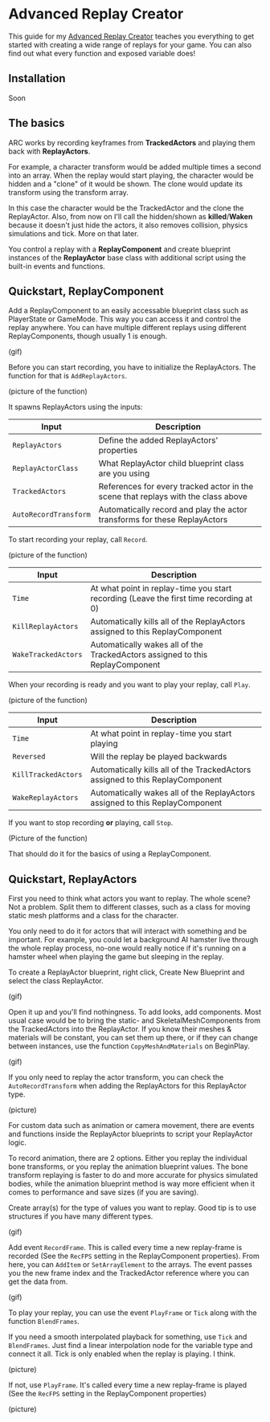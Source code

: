 Advanced Replay Creator
==============================

This guide for my [Advanced Replay Creator](https://www.unrealengine.com/marketplace) teaches you everything to get started with creating a wide range of replays for your game. You can also find out what every function and exposed variable does!

Installation
------------
Soon

The basics
----------
ARC works by recording keyframes from **TrackedActors** and playing them back with **ReplayActors**. 

For example, a character transform would be added multiple times a second into an array. When the replay would start playing, the character would be hidden and a "clone" of it would be shown. The clone would update its transform using the transform array.

In this case the character would be the TrackedActor and the clone the ReplayActor. Also, from now on I'll call the hidden/shown as **killed**/**Waken** because it doesn't just hide the actors, it also removes collision, physics simulations and tick. More on that later.

You control a replay with a **ReplayComponent** and create blueprint instances of the **ReplayActor** base class with additional script using the built-in events and functions. 

Quickstart, ReplayComponent
----------
Add a ReplayComponent to an easily accessable blueprint class such as PlayerState or GameMode. This way you can access it and control the replay anywhere. You can have multiple different replays using different ReplayComponents, though usually 1 is enough.

(gif)

Before you can start recording, you have to initialize the ReplayActors. The function for that is `AddReplayActors`.

(picture of the function)

It spawns ReplayActors using the inputs:

 Input | Description
------------ | -------------
`ReplayActors` | Define the added ReplayActors' properties
`ReplayActorClass` | What ReplayActor child blueprint class are you using
`TrackedActors` | References for every tracked actor in the scene that replays with the class above
`AutoRecordTransform` | Automatically record and play the actor transforms for these ReplayActors

To start recording your replay, call `Record`.

(picture of the function)

 Input | Description
------------ | -------------
`Time` | At what point in replay-time you start recording (Leave the first time recording at 0)
`KillReplayActors` | Automatically kills all of the ReplayActors assigned to this ReplayComponent
`WakeTrackedActors` | Automatically wakes all of the TrackedActors assigned to this ReplayComponent

When your recording is ready and you want to play your replay, call `Play`.

(picture of the function)

 Input | Description
------------ | -------------
`Time` | At what point in replay-time you start playing
`Reversed` | Will the replay be played backwards
`KillTrackedActors` | Automatically kills all of the TrackedActors assigned to this ReplayComponent
`WakeReplayActors` | Automatically wakes all of the ReplayActors assigned to this ReplayComponent

If you want to stop recording **or** playing, call `Stop`.

(Picture of the function)

That should do it for the basics of using a ReplayComponent.

Quickstart, ReplayActors
---------------------------
First you need to think what actors you want to replay. The whole scene? Not a problem. Split them to different classes, such as a class for moving static mesh platforms and a class for the character.

You only need to do it for actors that will interact with something and be important. For example, you could let a background AI hamster live through the whole replay process, no-one would really notice if it's running on a hamster wheel when playing the game but sleeping in the replay.

To create a ReplayActor blueprint, right click, Create New Blueprint and select the class ReplayActor.

(gif)

Open it up and you'll find nothingness. To add looks, add components. Most usual case would be to bring the static- and SkeletalMeshComponents from the TrackedActors into the ReplayActor. If you know their meshes & materials will be constant, you can set them up there, or if they can change between instances, use the function `CopyMeshAndMaterials` on BeginPlay.

(gif)

If you only need to replay the actor transform, you can check the `AutoRecordTransform` when adding the ReplayActors for this ReplayActor type.

(picture)

For custom data such as animation or camera movement, there are events and functions inside the ReplayActor blueprints to script your ReplayActor logic.

To record animation, there are 2 options. Either you replay the individual bone transforms, or you replay the animation blueprint values. The bone transform replaying is faster to do and more accurate for physics simulated bodies, while the animation blueprint method is way more efficient when it comes to performance and save sizes (if you are saving).

Create array(s) for the type of values you want to replay. Good tip is to use structures if you have many different types.

(gif)

Add event `RecordFrame`. This is called every time a new replay-frame is recorded (See the `RecFPS` setting in the ReplayComponent properties). From here, you can `AddItem` or `SetArrayElement` to the arrays. The event passes you the new frame index and the TrackedActor reference where you can get the data from.

(gif)

To play your replay, you can use the event `PlayFrame` or `Tick` along with the function `BlendFrames`.

If you need a smooth interpolated playback for something, use `Tick` and `BlendFrames`. Just find a linear interpolation node for the variable type and connect it all. Tick is only enabled when the replay is playing. I think.

(picture)

If not, use `PlayFrame`. It's called every time a new replay-frame is played (See the `RecFPS` setting in the ReplayComponent properties)

(picture)
